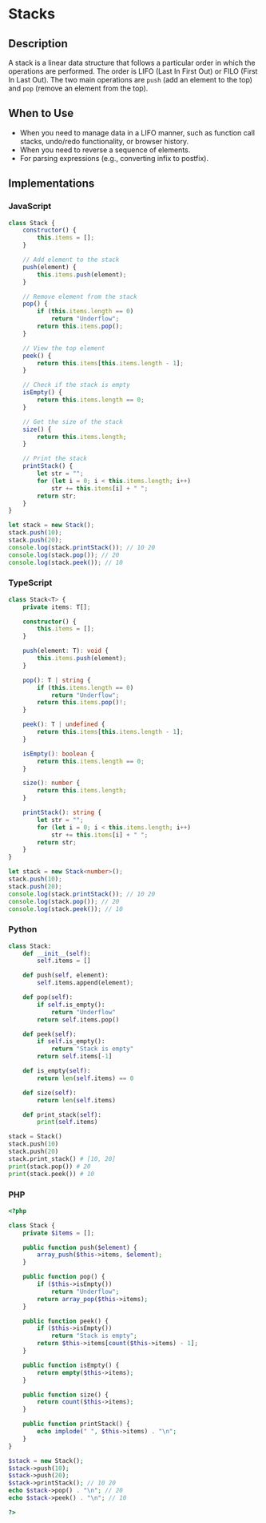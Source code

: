 # Stacks

## Description
A stack is a linear data structure that follows a particular order in which the operations are performed. The order is LIFO (Last In First Out) or FILO (First In Last Out). The two main operations are `push` (add an element to the top) and `pop` (remove an element from the top).

## When to Use
- When you need to manage data in a LIFO manner, such as function call stacks, undo/redo functionality, or browser history.
- When you need to reverse a sequence of elements.
- For parsing expressions (e.g., converting infix to postfix).

## Implementations

### JavaScript
```javascript
class Stack {
    constructor() {
        this.items = [];
    }

    // Add element to the stack
    push(element) {
        this.items.push(element);
    }

    // Remove element from the stack
    pop() {
        if (this.items.length == 0)
            return "Underflow";
        return this.items.pop();
    }

    // View the top element
    peek() {
        return this.items[this.items.length - 1];
    }

    // Check if the stack is empty
    isEmpty() {
        return this.items.length == 0;
    }

    // Get the size of the stack
    size() {
        return this.items.length;
    }

    // Print the stack
    printStack() {
        let str = "";
        for (let i = 0; i < this.items.length; i++)
            str += this.items[i] + " ";
        return str;
    }
}

let stack = new Stack();
stack.push(10);
stack.push(20);
console.log(stack.printStack()); // 10 20 
console.log(stack.pop()); // 20
console.log(stack.peek()); // 10
```

### TypeScript
```typescript
class Stack<T> {
    private items: T[];

    constructor() {
        this.items = [];
    }

    push(element: T): void {
        this.items.push(element);
    }

    pop(): T | string {
        if (this.items.length == 0)
            return "Underflow";
        return this.items.pop()!;
    }

    peek(): T | undefined {
        return this.items[this.items.length - 1];
    }

    isEmpty(): boolean {
        return this.items.length == 0;
    }

    size(): number {
        return this.items.length;
    }

    printStack(): string {
        let str = "";
        for (let i = 0; i < this.items.length; i++)
            str += this.items[i] + " ";
        return str;
    }
}

let stack = new Stack<number>();
stack.push(10);
stack.push(20);
console.log(stack.printStack()); // 10 20 
console.log(stack.pop()); // 20
console.log(stack.peek()); // 10
```

### Python
```python
class Stack:
    def __init__(self):
        self.items = []

    def push(self, element):
        self.items.append(element);

    def pop(self):
        if self.is_empty():
            return "Underflow"
        return self.items.pop()

    def peek(self):
        if self.is_empty():
            return "Stack is empty"
        return self.items[-1]

    def is_empty(self):
        return len(self.items) == 0

    def size(self):
        return len(self.items)

    def print_stack(self):
        print(self.items)

stack = Stack()
stack.push(10)
stack.push(20)
stack.print_stack() # [10, 20]
print(stack.pop()) # 20
print(stack.peek()) # 10
```

### PHP
```php
<?php

class Stack {
    private $items = [];

    public function push($element) {
        array_push($this->items, $element);
    }

    public function pop() {
        if ($this->isEmpty())
            return "Underflow";
        return array_pop($this->items);
    }

    public function peek() {
        if ($this->isEmpty())
            return "Stack is empty";
        return $this->items[count($this->items) - 1];
    }

    public function isEmpty() {
        return empty($this->items);
    }

    public function size() {
        return count($this->items);
    }

    public function printStack() {
        echo implode(" ", $this->items) . "\n";
    }
}

$stack = new Stack();
$stack->push(10);
$stack->push(20);
$stack->printStack(); // 10 20 
echo $stack->pop() . "\n"; // 20
echo $stack->peek() . "\n"; // 10

?>
```